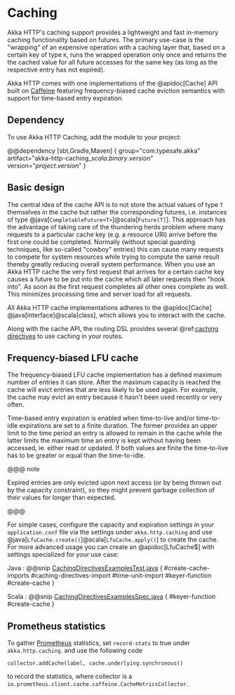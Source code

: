# Caching

Akka HTTP's caching support provides a lightweight and fast in-memory caching
functionality based on futures. The primary use-case is the "wrapping" of an
expensive operation with a caching layer that, based on a certain key of type
`K`, runs the wrapped operation only once and returns the the cached value for
all future accesses for the same key (as long as the respective entry has not
expired).

Akka HTTP comes with one implementations of the @apidoc[Cache] API built on [Caffeine]
featuring frequency-biased cache eviction semantics with support for
time-based entry expiration.

 [Caffeine]: https://github.com/ben-manes/caffeine/
 [Prometheus]: https://prometheus.io/

## Dependency

To use Akka HTTP Caching, add the module to your project:

@@dependency [sbt,Gradle,Maven] {
  group="com.typesafe.akka"
  artifact="akka-http-caching_$scala.binary.version$"
  version="$project.version$"
}

## Basic design

The central idea of the cache API is to not store the actual values of type `T`
themselves in the cache but rather the corresponding futures, i.e. instances of
type @java[`CompletableFuture<T>`]@scala[`Future[T]`]. This approach has the
advantage of taking care of the thundering herds problem where many
requests to a particular cache key (e.g. a resource URI) arrive before the first
one could be completed. Normally (without special guarding techniques, like
so-called "cowboy" entries) this can cause many requests to compete for system
resources while trying to compute the same result thereby greatly reducing
overall system performance. When you use an Akka HTTP cache the very first
request that arrives for a certain cache key causes a future to be put into the
cache which all later requests then "hook into". As soon as the first request
completes all other ones complete as well. This minimizes processing time and
server load for all requests.

All Akka HTTP cache implementations adheres to the @apidoc[Cache]
@java[interface]@scala[class], which allows you to interact with the
cache.

Along with the cache API, the routing DSL provides several @ref:[caching
directives](../routing-dsl/directives/caching-directives/index.md) to use
caching in your routes.

## Frequency-biased LFU cache

The frequency-biased LFU cache implementation has a defined maximum number of entries it can
store. After the maximum capacity is reached the cache will evict entries that are
less likely to be used again. For example, the cache may evict an entry
because it hasn't been used recently or very often.

Time-based entry expiration is enabled when time-to-live and/or time-to-idle
expirations are set to a finite duration. The former provides an
upper limit to the time period an entry is allowed to remain in the cache while
the latter limits the maximum time an entry is kept without having been
accessed, ie. either read or updated. If both values are finite the time-to-live
has to be greater or equal than the time-to-idle.

@@@ note

Expired entries are only evicted upon next access (or by being thrown out by the
capacity constraint), so they might prevent garbage collection of their values
for longer than expected.

@@@

For simple cases, configure the capacity and expiration settings in your
`application.conf` file via the settings under `akka.http.caching` and use
@java[`LfuCache.create()`]@scala[`LfuCache.apply()`] to create the cache.
For more advanced usage you can create an @apidoc[LfuCache$] with settings
specialized for your use case:

Java
:  @@snip [CachingDirectivesExamplesTest.java]($root$/src/test/java/docs/http/javadsl/server/directives/CachingDirectivesExamplesTest.java) { #create-cache-imports #caching-directives-import #time-unit-import #keyer-function #create-cache }

Scala
:  @@snip [CachingDirectivesExamplesSpec.java]($root$/src/test/scala/docs/http/scaladsl/server/directives/CachingDirectivesExamplesSpec.scala) { #keyer-function #create-cache }

## Prometheus statistics
To gather [Prometheus] statistics, set `record-stats` to true under `akka.http.caching`.
and use the following code
```
collector.addCache(label, cache.underlying.synchronous()
```
to record the statistics, where collector is a `io.prometheus.client.cache.caffeine.CacheMetricsCollector`.